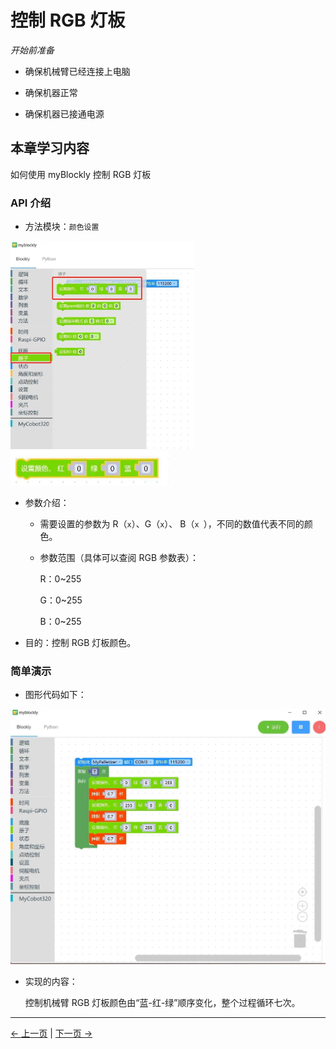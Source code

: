 # 控制 RGB 灯板

<i>开始前准备</i>

- 确保机械臂已经连接上电脑

- 确保机器正常

- 确保机器已接通电源

## 本章学习内容

如何使用 myBlockly 控制 RGB 灯板

### API 介绍

- 方法模块：`颜色设置`

<img src="img/myblockly/RGB1.jpg" style="zoom:33%;" />

<img src="img/myblockly/RGB2.jpg" style="zoom: 50%;" />

- 参数介绍：

  - 需要设置的参数为 R（`x`）、G（`x`）、 B（`x `），不同的数值代表不同的颜色。

  - 参数范围（具体可以查阅 RGB 参数表）：

    R：0~255

    G：0~255

    B：0~255

- 目的：控制 RGB 灯板颜色。

### 简单演示

- 图形代码如下：

<img src="img/myblockly/RGBdemo.jpg" style="zoom: 50%;" />

- 实现的内容：

  控制机械臂 RGB 灯板颜色由“蓝-红-绿”顺序变化，整个过程循环七次。

---

[← 上一页](../320pi/3-interface_description.md) | [下一页 →](../320pi/5-ControlRoboticArmBackZero.md)
